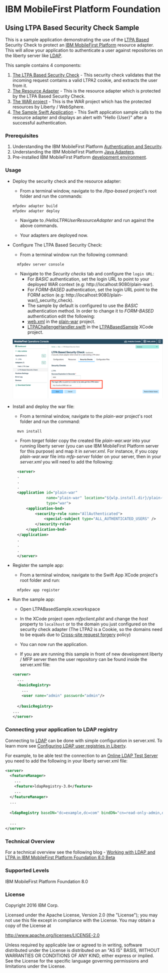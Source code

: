 IBM MobileFirst Platform Foundation
===
## Using LTPA Based Security Check Sample
This is a sample application demonstrating the use of the [LTPA Based](https://www.wikiwand.com/en/IBM_Lightweight_Third-Party_Authentication) Security Check to protect an [IBM MobileFirst Platform](http://www-03.ibm.com/software/products/en/mobilefirstplatform) resource adapter.  This will allow your application to authenticate a user against repositories on the liberty server like [LDAP](https://www.wikiwand.com/en/Lightweight_Directory_Access_Protocol).

This sample contains 4 components:  

1. [The LTPA Based Security Check](./ltpa-based) - This security check validates that the incoming request contains a valid LTPA2 cookie, and extracts the user from it.  
2. [The Resource Adapter](./HelloLTPAUserResourceAdapter) - This is the resource adapter which is protected by the LTPA Based Security Check.  
3. [The WAR project](./plain-war) - This is the WAR project which has the protected resources by Liberty / WebSphere.  
4. [The Sample Swift Application](./LTPABasedSample) - This Swift application sample calls to the resource adapter and displays an alert with "Hello {User}" after a successful authentication.  

### Prerequisites
1. Understanding the IBM MobileFirst Platform [Authentication and Security](https://mobilefirstplatform.ibmcloud.com/tutorials/en/foundation/8.0/authentication-and-security/).
2. Understanding the IBM MobileFirst Platform [Java Adapters](https://mobilefirstplatform.ibmcloud.com/tutorials/en/foundation/8.0/adapters/java-adapters/).
3. Pre-installed IBM MobileFirst Platform [development environment](https://mobilefirstplatform.ibmcloud.com/tutorials/en/foundation/8.0/setting-up-your-development-environment/).

### Usage
- Deploy the security check and the resource adapter:  
  - From a terminal window, navigate to the */ltpa-based* project's root folder and run the commands:  
  ```
  mfpdev adapter build
  mfpdev adapter deploy
  ```
  - Navigate to */HelloLTPAUserResourceAdapter* and run against the above commands.  

  - Your adapters are deployed now.

- Configure The LTPA Based Security Check:
  - From a terminal window run the following command:  

  ```
    mfpdev server console
  ```

  - Navigate to the *Security checks* tab and configure the `login URL`:  
    -  For *BASIC* authentication, set the login URL to point to your deployed WAR context (e.g: http://localhost:9080/plain-war).  
    -  For *FORM-BASED* authentication, set the login URL point to the FORM action (e.g: http://localhost:9080/plain-war/j_security_check).
    -  The sample by default is configured to use the *BASIC* authentication method. In order to change it to *FORM-BASED* authentication edit the following:    
      - [web.xml](./plain-war/src/main/webapp/WEB-INF/web.xml) in the [plain-war](./plain-war) project.
      - [LTPAChallengeHandler.swift](./LTPABasedSample/LTPABasedSample/LTPAChallengeHandler.swift) in the [LTPABasedSample](./LTPABasedSample) XCode project.  

  ![Security Check Configuration](./images/SecurityCheckConfig.png)

- Install and deploy the war file:
  - From a terminal window, navigate to the *plain-war* project's root folder and run the command:
  ```
    mvn install
  ```
  - From *target* folder copy the created file *plain-war.war* into your running liberty server (you can use IBM MobileFirst Platform server for this purpose) and map it in *server.xml*.  For instance, if you copy *plain-war.war* file into *mfp-server* folder on your server, then in your *server.xml* you will need to add the following:   
  ```xml
    <server>
    .
    .
    .
    <application id="plain-war"
                 name="plain-war" location="${wlp.install.dir}/plain-war.war"
                 type="war">
        <application-bnd>
            <security-role name="AllAuthenticated">
                <special-subject type="ALL_AUTHENTICATED_USERS" />
            </security-role>
        </application-bnd>
    </application>
    .
    .
    .
    </server>
  ```  
- Register the sample app:  
  - From a terminal window, navigate to the Swift App XCode project's root folder and run:
  ```
    mfpdev app register
  ```
- Run the sample app:  
  - Open LTPABasedSample.xcworkspace

  - In the XCode project open *mfpclient.plist* and change the *host* property to `localhost` or to the domain you just configured on the security check adapter (The LTPA2 is a Cookie, so the domains need to be equals due to [Cross-site request forgery](https://www.wikiwand.com/en/Cross-site_request_forgery) policy)

  - You can now run the application.

  - If you are are running this sample in front of new development liberty / MFP server then the user repository can be found inside the server.xml file:

  ```xml
  <server>
    ...
    <basicRegistry>
      ...
      <user name="admin" password="admin"/>

    </basicRegistry>
  ...
  </server>
  ```

### Connecting your application to LDAP registry
Connecting to [LDAP](https://www.wikiwand.com/en/Lightweight_Directory_Access_Protocol) can be done with simple configuration in server.xml. To learn more see [Configuring LDAP user registries in Liberty](https://www.ibm.com/support/knowledgecenter/was_beta_liberty/com.ibm.websphere.wlp.nd.multiplatform.doc/ae/twlp_sec_ldap.html).  

For example, to be able test the connection to an [Online LDAP Test Server](http://www.forumsys.com/en/tutorials/integration-how-to/ldap/online-ldap-test-server/) you need to add the following in your liberty server.xml file:

```xml
<server>
  <featureManager>
    ...
    <feature>ldapRegistry-3.0</feature>
    ...
  </featureManager>
  ...

  <ldapRegistry baseDN="dc=example,dc=com" bindDN="cn=read-only-admin,dc=example,dc=com" bindPassword="password" port="389" host="ldap.forumsys.com" reuseConnection="false" returnToPrimaryServer="false" realm="BasicRegistry" ldapType="Custom"/>

  ...
</server>
```

### Technical Overview
For a technical overview see the following blog - [Working with LDAP and LTPA in IBM MobileFirst Platform Foundation 8.0 Beta](https://mobilefirstplatform.ibmcloud.com/blog/2016/04/21/using-ldap-as-user-registry/)  

### Supported Levels
IBM MobileFirst Platform Foundation 8.0

### License
Copyright 2016 IBM Corp.

Licensed under the Apache License, Version 2.0 (the "License");
you may not use this file except in compliance with the License.
You may obtain a copy of the License at

http://www.apache.org/licenses/LICENSE-2.0

Unless required by applicable law or agreed to in writing, software
distributed under the License is distributed on an "AS IS" BASIS,
WITHOUT WARRANTIES OR CONDITIONS OF ANY KIND, either express or implied.
See the License for the specific language governing permissions and
limitations under the License.
